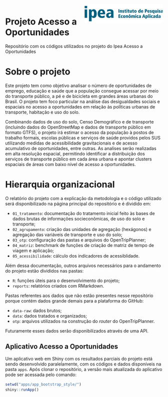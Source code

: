 
<img align="right" src="figure/ipea.jpg" alt="ipea" width="250">

# Projeto Acesso a Oportunidades

Repositório com os códigos utilizados no projeto do Ipea Acesso a
Oportunidades

# Sobre o projeto

Este projeto tem como objetivo analisar o número de oportunidades de
emprego, educação e saúde que a população consegue acessar por meio do
transporte público, a pé e de bicicleta em grandes áreas urbanas do
Brasil. O projeto tem foco particular na análise das desigualdades
sociais e espaciais no acesso a oportunidades em relação às políticas
urbanas de transporte, habitação e uso do solo.

Combinando dados de uso do solo, Censo Demográfico e de transporte
(incluindo dados do OpenStreetMap e dados de transporte público em
formato GTFS), o projeto irá estimar o acesso da população à postos de
trabalho formais, escolas públicas e serviços de saúde providos pelos
SUS utilizando medidas de acessibilidade gravitacionais e de acesso
acumulativo de oportunidades, entre outras. As analises serão realizadas
em alta resolução espacial, permitindo identificar a distribuição dos
serviços de transporte público em cada área urbana e apontar clusters
espaciais de áreas com baixo nível de acesso a oportunidades.

# Hierarquia organizacional

O relatório do projeto com a explicação da metodologia e o código
utilizado será disponibilizado na página principal do repositório e é
dividido em:

  - `01_tratamento`: documentação do tratamento inicial feito às bases
    de dados brutas de informações socieconômicas, de uso do solo e
    transporte;
  - `02_agrupamento`: criação das unidades de agregação (hexágonos) e
    agregação das variáveis de transporte e uso do solo;
  - `03_otp`: configuração das pastas e arquivos do OpenTripPlanner;
  - `04_matriz`: benchmark de funções de criação de matriz de tempo de
    viagem e aplicação;
  - `05_acessibilidade`: cálculo dos indicadores de acessiblidade.

Além dessa documentação, outros arquivos necessários para o andamento do
projeto estão divididos nas pastas:


  - `R`: funções úteis para o desenvolvimento do projeto;
  - `reports`: relatórios criados com RMarkdown.

Pastas referentes aos dados que não estão presentes nesse repositório
porque contém dados grande demais para a plataforma do GitHub:

  - `data-raw`: dados brutos;
  - `data`: dados tratados e organizados;
  - `otp`: arquivos utilizados na construção do *router* do
    OpenTripPlanner.

Futuramente esses dados serão disponibilizados através de uma API.

## Aplicativo Acesso a Oportunidades

Um aplicativo web em Shiny com os resultados parciais do projeto está
sendo desenvolvido paralelamente, com os códigos e dados disponíveis na
pasta `apps`. Após clonar o repositório, a versão mais atualizada do
aplicativo pode ser acessada pelo comando:

``` r
setwd("apps/app_bootstrap_style/")
shiny::runApp()
```

<!-- ```{r, eval = TRUE, echo = FALSE} -->

<!-- include_graphics("figure/gif_app.gif") -->

<!-- ``` -->
